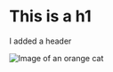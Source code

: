 # This is a h1

I added a header

![Image of an orange cat](https://i.ytimg.com/vi/rvX8cS-v2XM/hq720.jpg?sqp=-oaymwEhCK4FEIIDSFryq4qpAxMIARUAAAAAGAElAADIQj0AgKJD&rs=AOn4CLCF0zNNCUpNmTYhJxWG7VWjmvmybA)
